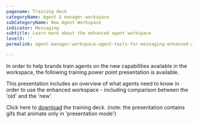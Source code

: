 ```yaml
---
pagename: Training deck
categoryName: Agent & manager workspace
subCategoryName: New Agent Workspace
indicator: Messaging
subtitle: Learn more about the enhanced agent workspace
level3: ''
permalink: agent-manager-workspace-agent-tools-for-messaging-enhanced-agent-workspace-for-messaging-training-deck.html

---
```


In order to help brands train agents on the new capabilities available in the workspace, the following training power point presentation is available.

This presentation includes an overview of what agents need to know in order to use the enhanced workspace - including comparison between the 'old' and the 'new'.


Click here to <a href="/resources/enhanced-agent-workspace.pptx" download>download</a> the training deck. (note: the presentation contains gifs that animate only in 'presentation mode')
